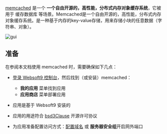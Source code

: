 [memcached](https://www.memcached.org/) 是一个 **一个自由开源的，高性能，分布式内存对象缓存系统**，它被用于 缓存数据库  等场景。Memcached是一个自由开源的，高性能，分布式内存对象缓存系统。是一种基于内存的key-value存储，用来存储小块的任意数据（字符串、对象）。


![gui](https://libs.websoft9.com/Websoft9/DocsPicture/zh/memcached/memcached-gui-websoft9.png)


## 准备

在参阅本文档使用 memcached 时，需要确保如下几点：

- [登录 Websoft9 控制台](./login-console)，然后找到（或安装）memcached：
  - **我的应用** 菜单找到应用 
  - **应用商店** 菜单部署应用

- 应用是基于 Websoft9 安装的


- 应用的用途符合 [bsd3Clause](https://opensource.org/licenses/BSD-3-Clause) 开源许可协议


- 为应用准备配置访问方式：[配置域名](./domain-set) 或 **服务器安全组**开启网外端口